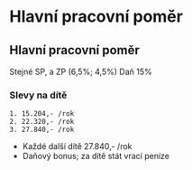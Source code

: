 # Hlavní pracovní poměr

## Hlavní pracovní poměr
Stejné SP, a ZP (6,5%; 4,5%)
Daň 15%

### Slevy na dítě
	1. 15.204,- /rok
	2. 22.320,- /rok
	3. 27.840,- /rok

- Každé další dítě 27.840,- /rok
- Daňový bonus; za dítě stát vrací peníze

